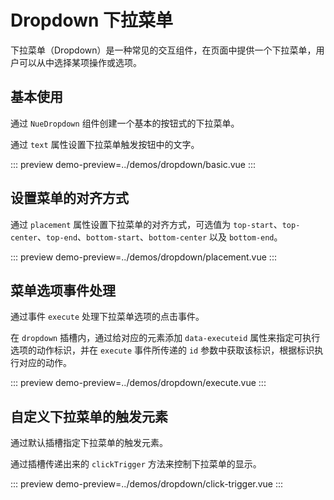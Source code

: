 # Dropdown 下拉菜单

下拉菜单（Dropdown）是一种常见的交互组件，在页面中提供一个下拉菜单，用户可以从中选择某项操作或选项。

## 基本使用

通过 `NueDropdown` 组件创建一个基本的按钮式的下拉菜单。

通过 `text` 属性设置下拉菜单触发按钮中的文字。

::: preview
demo-preview=../demos/dropdown/basic.vue
:::

## 设置菜单的对齐方式

通过 `placement` 属性设置下拉菜单的对齐方式，可选值为 `top-start`、`top-center`、`top-end`、`bottom-start`、`bottom-center` 以及 `bottom-end`。

::: preview
demo-preview=../demos/dropdown/placement.vue
:::

## 菜单选项事件处理

通过事件 `execute` 处理下拉菜单选项的点击事件。

在 `dropdown` 插槽内，通过给对应的元素添加 `data-executeid` 属性来指定可执行选项的动作标识，并在 `execute` 事件所传递的 `id` 参数中获取该标识，根据标识执行对应的动作。

::: preview
demo-preview=../demos/dropdown/execute.vue
:::

## 自定义下拉菜单的触发元素

通过默认插槽指定下拉菜单的触发元素。

通过插槽传递出来的 `clickTrigger` 方法来控制下拉菜单的显示。

::: preview
demo-preview=../demos/dropdown/click-trigger.vue
:::
